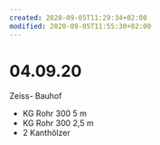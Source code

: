 ```yaml
---
created: 2020-09-05T11:29:34+02:00
modified: 2020-09-05T11:55:30+02:00
---
```


# 04.09.20

Zeiss- Bauhof
 - KG Rohr 300 5 m
 - KG Rohr 300 2,5 m
 - 2 Kanthölzer